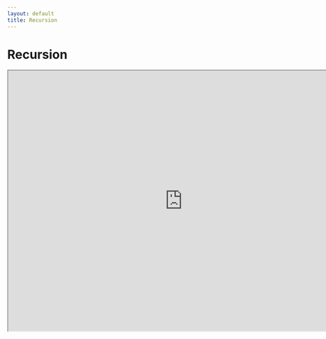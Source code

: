```yaml
---
layout: default
title: Recursion
---
```


# Recursion 

<html>
<body>
    <iframe src="https://julie-steele.github.io/recursion" width="800" height="600"></iframe>
</body>
</html>